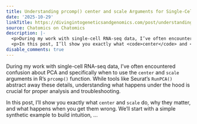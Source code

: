 ```yaml
---
title: Understanding prcomp() center and scale Arguments for Single-Cell RNA-seq PCA
date: '2025-10-29'
linkTitle: https://divingintogeneticsandgenomics.com/post/understanding-prcomp-center-scale-arguments/
source: Chatomics on Chatomics
description: |-
  <p>During my work with single-cell RNA-seq data, I’ve often encountered confusion about PCA and specifically when to use the <code>center</code> and <code>scale</code> arguments in R’s <code>prcomp()</code> function. While tools like Seurat’s <code>RunPCA()</code> abstract away these details, understanding what happens under the hood is crucial for proper analysis and troubleshooting.</p>
  <p>In this post, I’ll show you exactly what <code>center</code> and <code>scale</code> do, why they matter, and what happens when you get them wrong. We’ll start with a simple synthetic example to build intuition,  ...
disable_comments: true
---
```

<p>During my work with single-cell RNA-seq data, I’ve often encountered confusion about PCA and specifically when to use the <code>center</code> and <code>scale</code> arguments in R’s <code>prcomp()</code> function. While tools like Seurat’s <code>RunPCA()</code> abstract away these details, understanding what happens under the hood is crucial for proper analysis and troubleshooting.</p>
<p>In this post, I’ll show you exactly what <code>center</code> and <code>scale</code> do, why they matter, and what happens when you get them wrong. We’ll start with a simple synthetic example to build intuition,  ...